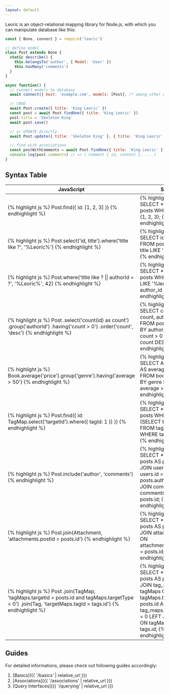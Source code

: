 ```yaml
---
layout: default
---
```


Leoric is an object-relational mapping library for Node.js, with which you can manipulate database like this:

```js
const { Bone, connect } = require('leoric')

// define model
class Post extends Bone {
  static describe() {
    this.belongsTo('author', { Model: 'User' })
    this.hasMany('comments')
  }
}

async function() {
  // connect models to database
  await connect({ host: 'example.com', models: [Post], /* among other options */ })

  // CRUD
  await Post.create({ title: 'King Leoric' })
  const post = await Post.findOne({ title: 'King Leoric' })
  post.title = 'Skeleton King'
  await post.save()

  // or UPDATE directly
  await Post.update({ title: 'Skeleton King' }, { title: 'King Leoric' })

  // find with associations
  const postWithComments = await Post.findOne({ title: 'King Leoric' }).with('comments')
  console.log(post.comments) // => [ Comment { id, content }, ... ]
}
```

## Syntax Table

<table class="syntax-table">
<thead>
  <tr>
    <th>JavaScript</th>
    <th>SQL</th>
  </tr>
</thead>
<tbody>
  <tr>
    <td>
{% highlight js %}
Post.find({ id: [1, 2, 3] })
{% endhighlight %}
    </td>
    <td>
{% highlight sql %}
SELECT * FROM posts WHERE id IN (1, 2, 3);
{% endhighlight %}
    </td>
  </tr>
  <tr>
    <td>
{% highlight js %}
Post.select('id, title').where('title like ?', '%Leoric%')
{% endhighlight %}
    </td>
    <td>
{% highlight sql %}
SELECT id, title FROM posts WHERE title LIKE '%Leoric%';
{% endhighlight %}
    </td>
  </tr>
  <tr>
    <td>
{% highlight js %}
Post.where('title like ? || authorId = ?',  '%Leoric%', 42)
{% endhighlight %}
    </td>
    <td>
{% highlight sql %}
SELECT * FROM posts WHERE title LIKE '%leoric%' OR author_id = 42;
{% endhighlight %}
    </td>
  </tr>
  <tr>
    <td>
{% highlight js %}
Post
  .select('count(id) as count')
  .group('authorId')
  .having('count > 0')
  .order('count', 'desc')
{% endhighlight %}
    </td>
    <td>
{% highlight sql %}
  SELECT count(id) AS count, author_id
    FROM posts
GROUP BY author_id
  HAVING count > 0
ORDER BY count DESC;
{% endhighlight %}
    </td>
  </tr>
  <tr>
    <td>
{% highlight js %}
Book.average('price').group('genre').having('average > 50')
{% endhighlight %}
    </td>
    <td>
{% highlight sql %}
  SELECT AVG('price') AS average, genre
    FROM books
GROUP BY genre
  HAVING average > 50;
{% endhighlight %}
    </td>
  </tr>
  <tr>
  <td>
{% highlight js %}
Post.find({ id: TagMap.select('targetId').where({ tagId: 1 }) })
{% endhighlight %}
    </td>
    <td>
{% highlight sql %}
SELECT *
  FROM posts
 WHERE id
    IN (SELECT target_id FROM tag_maps WHERE tag_id = 1);
{% endhighlight %}
    </td>
  </tr>
  <tr>
    <td>
{% highlight js %}
Post.include('author', 'comments')
{% endhighlight %}
    </td>
    <td>
{% highlight sql %}
   SELECT *
     FROM posts AS posts
LEFT JOIN users ON users.id = posts.author_id
LEFT JOIN comments ON comments.post_id = posts.id;
{% endhighlight %}
    </td>
  </tr>
  <tr>
    <td>
{% highlight js %}
Post.join(Attachment, 'attachments.postId = posts.id')
{% endhighlight %}
    </td>
    <td>
{% highlight sql %}
   SELECT *
     FROM posts AS posts
LEFT JOIN attachments ON attachments.post_id = posts.id;
{% endhighlight %}
    </td>
  </tr>
  <tr>
    <td>
{% highlight js %}
Post
  .join(TagMap,
    'tagMaps.targetId = posts.id and tagMaps.targetType = 0')
  .join(Tag, 'targetMaps.tagId = tags.id')
{% endhighlight %}
    </td>
    <td>
{% highlight sql %}
   SELECT *
     FROM posts AS posts
LEFT JOIN tag_maps AS tagMaps
       ON tagMaps.target_id = posts.id AND tag_maps.target_type = 0
LEFT JOIN tags
       ON tagMaps.tag_id = tags.id;
{% endhighlight %}
    </td>
  </tr>
</tbody>
</table>

## Guides

For detailed informations, please check out following guides accordingly:

1. [Basics]({{ '/basics' | relative_url }})
2. [Associations]({{ '/associations' | relative_url }})
3. [Query Interfaces]({{ '/querying' | relative_url }})
